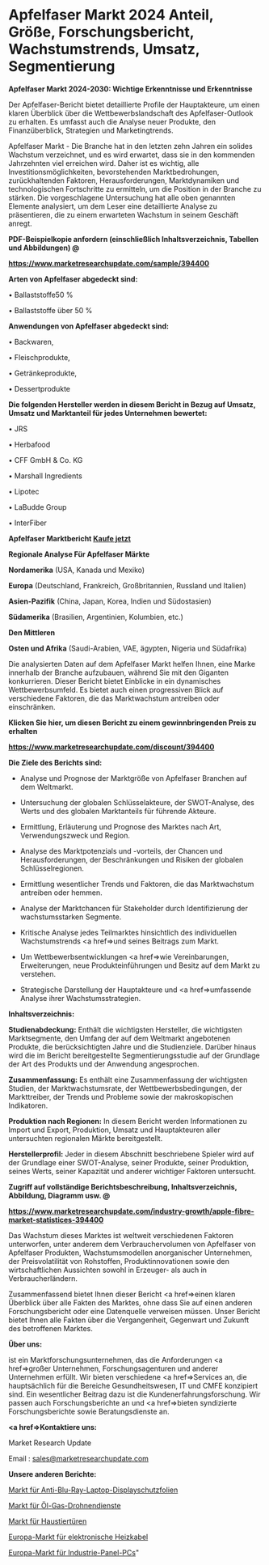 # Apfelfaser Markt 2024 Anteil, Größe, Forschungsbericht, Wachstumstrends, Umsatz, Segmentierung

<strong>Apfelfaser Markt 2024-2030: Wichtige Erkenntnisse und Erkenntnisse</strong>

Der Apfelfaser-Bericht bietet detaillierte Profile der Hauptakteure, um einen klaren Überblick über die Wettbewerbslandschaft des Apfelfaser-Outlook zu erhalten. Es umfasst auch die Analyse neuer Produkte, den Finanzüberblick, Strategien und Marketingtrends.

Apfelfaser Markt - Die Branche hat in den letzten zehn Jahren ein solides Wachstum verzeichnet, und es wird erwartet, dass sie in den kommenden Jahrzehnten viel erreichen wird. Daher ist es wichtig, alle Investitionsmöglichkeiten, bevorstehenden Marktbedrohungen, zurückhaltenden Faktoren, Herausforderungen, Marktdynamiken und technologischen Fortschritte zu ermitteln, um die Position in der Branche zu stärken. Die vorgeschlagene Untersuchung hat alle oben genannten Elemente analysiert, um dem Leser eine detaillierte Analyse zu präsentieren, die zu einem erwarteten Wachstum in seinem Geschäft anregt.



<strong><b>PDF-Beispielkopie anfordern (einschließlich Inhaltsverzeichnis, Tabellen und Abbildungen) @ </b></strong>

<strong><a href=https://www.marketresearchupdate.com/sample/394400>

<strong>https://www.marketresearchupdate.com/sample/394400</u></a></strong></strong>



<strong>Arten von Apfelfaser abgedeckt sind:</strong>

• Ballaststoffe50 %

• Ballaststoffe über 50 %



<strong>Anwendungen von Apfelfaser abgedeckt sind:</strong>

• Backwaren,

• Fleischprodukte,

• Getränkeprodukte,

• Dessertprodukte



<strong>Die folgenden Hersteller werden in diesem Bericht in Bezug auf Umsatz, Umsatz und Marktanteil für jedes Unternehmen bewertet:</strong>

• JRS

• Herbafood

• CFF GmbH & Co. KG

• Marshall Ingredients

• Lipotec

• LaBudde Group

• InterFiber



<strong>Apfelfaser Marktbericht <a href=https://www.marketresearchupdate.com/buynow/394400>Kaufe jetzt</a></strong>



<strong>Regionale Analyse Für Apfelfaser Märkte</strong>



<strong>Nordamerika</strong> (USA, Kanada und Mexiko)



<strong>Europa</strong> (Deutschland, Frankreich, Großbritannien, Russland und Italien)



<strong>Asien-Pazifik</strong> (China, Japan, Korea, Indien und Südostasien)



<strong>Südamerika</strong> (Brasilien, Argentinien, Kolumbien, etc.)



<strong>Den Mittleren</strong> 

<strong>Osten und Afrika</strong> (Saudi-Arabien, VAE, ägypten, Nigeria und Südafrika)

Die analysierten Daten auf dem Apfelfaser Markt helfen Ihnen, eine Marke innerhalb der Branche aufzubauen, während Sie mit den Giganten konkurrieren. Dieser Bericht bietet Einblicke in ein dynamisches Wettbewerbsumfeld. Es bietet auch einen progressiven Blick auf verschiedene Faktoren, die das Marktwachstum antreiben oder einschränken.



<strong>Klicken Sie hier, um diesen Bericht zu einem gewinnbringenden Preis zu erhalten
</strong>

<strong><a href=https://www.marketresearchupdate.com/discount/394400>https://www.marketresearchupdate.com/discount/394400</b></u></strong></a>



<strong>Die Ziele des Berichts sind:</strong>

- Analyse und Prognose der Marktgröße von Apfelfaser Branchen auf dem Weltmarkt.

- Untersuchung der globalen Schlüsselakteure, der SWOT-Analyse, des Werts und des globalen Marktanteils für führende Akteure.

- Ermittlung, Erläuterung und Prognose des Marktes nach Art, Verwendungszweck und Region.

- Analyse des Marktpotenzials und -vorteils, der Chancen und Herausforderungen, der Beschränkungen und Risiken der globalen Schlüsselregionen.

- Ermittlung wesentlicher Trends und Faktoren, die das Marktwachstum antreiben oder hemmen.

- Analyse der Marktchancen für Stakeholder durch Identifizierung der wachstumsstarken Segmente.

- Kritische Analyse jedes Teilmarktes hinsichtlich des individuellen Wachstumstrends <a href=>und</a> seines Beitrags zum Markt.

- Um Wettbewerbsentwicklungen <a href=>wie</a> Vereinbarungen, Erweiterungen, neue Produkteinführungen und Besitz auf dem Markt zu verstehen.

- Strategische Darstellung der Hauptakteure und <a href=>umfas</a>sende Analyse ihrer Wachstumsstrategien.



<strong>Inhaltsverzeichnis:</strong>



<strong>Studienabdeckung:</strong> Enthält die wichtigsten Hersteller, die wichtigsten Marktsegmente, den Umfang der auf dem Weltmarkt angebotenen Produkte, die berücksichtigten Jahre und die Studienziele. Darüber hinaus wird die im Bericht bereitgestellte Segmentierungsstudie auf der Grundlage der Art des Produkts und der Anwendung angesprochen.



<strong>Zusammenfassung:</strong> Es enthält eine Zusammenfassung der wichtigsten Studien, der Marktwachstumsrate, der Wettbewerbsbedingungen, der Markttreiber, der Trends und Probleme sowie der makroskopischen Indikatoren.



<strong>Produktion nach Regionen:</strong> In diesem Bericht werden Informationen zu Import und Export, Produktion, Umsatz und Hauptakteuren aller untersuchten regionalen Märkte bereitgestellt.



<strong>Herstellerprofil:</strong> Jeder in diesem Abschnitt beschriebene Spieler wird auf der Grundlage einer SWOT-Analyse, seiner Produkte, seiner Produktion, seines Werts, seiner Kapazität und anderer wichtiger Faktoren untersucht.



<strong><b>Zugriff auf vollständige Berichtsbeschreibung, Inhaltsverzeichnis, Abbildung, Diagramm usw. @ </b></strong>

<strong><a href=https://www.marketresearchupdate.com/industry-growth/apple-fibre-market-statistices-394400>https://www.marketresearchupdate.com/industry-growth/apple-fibre-market-statistices-394400</a></strong>

Das Wachstum dieses Marktes ist weltweit verschiedenen Faktoren unterworfen, unter anderem dem Verbrauchervolumen von Apfelfaser von Apfelfaser Produkten, Wachstumsmodellen anorganischer Unternehmen, der Preisvolatilität von Rohstoffen, Produktinnovationen sowie den wirtschaftlichen Aussichten sowohl in Erzeuger- als auch in Verbraucherländern.

Zusammenfassend bietet Ihnen dieser Bericht <a href=>einen</a> klaren Überblick über alle Fakten des Marktes, ohne dass Sie auf einen anderen Forschungsbericht oder eine Datenquelle verweisen müssen. Unser Bericht bietet Ihnen alle Fakten über die Vergangenheit, Gegenwart und Zukunft des betroffenen Marktes.



<strong>Über uns:</strong>

 ist ein Marktforschungsunternehmen, das die Anforderungen <a href=>großer</a> Unternehmen, Forschungsagenturen und anderer Unternehmen erfüllt. Wir bieten verschiedene <a href=>Services</a> an, die hauptsächlich für die Bereiche Gesundheitswesen, IT und CMFE konzipiert sind. Ein wesentlicher Beitrag dazu ist die Kundenerfahrungsforschung. Wir passen auch Forschungsberichte an und <a href=>bieten</a> syndizierte Forschungsberichte sowie Beratungsdienste an.



<strong><a href=>Kontaktiere uns:</a></strong>

Market Research Update

Email : sales@marketresearchupdate.com



<strong>Unsere anderen Berichte:</strong>

<a href=https://www.linkedin.com/pulse/anti-blu-ray-laptop-screen-protectors-market-size-growth>Markt für Anti-Blu-Ray-Laptop-Displayschutzfolien</a>

<a href=https://www.linkedin.com/pulse/oil-gas-drone-services-market-2023>Markt für Öl-Gas-Drohnendienste</a>

<a href=https://www.linkedin.com/pulse/pet-doors-market-analysis-segment-region-growth>Markt für Haustiertüren</a>

<a href=https://www.linkedin.com/pulse/europe-electronic-heating-cables-market-growing>Europa-Markt für elektronische Heizkabel</a>

<a href=https://www.linkedin.com/pulse/europe-industrial-panel-pc-market-2023-challenges>Europa-Markt für Industrie-Panel-PCs</a>"
